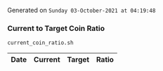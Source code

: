 Generated on `Sunday 03-October-2021 at 04:19:48`

### Current to Target Coin Ratio
`current_coin_ratio.sh`

Date|Current|Target|Ratio
---|---|---|---
